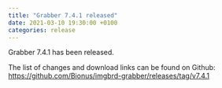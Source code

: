 ```yaml
---
title: "Grabber 7.4.1 released"
date: 2021-03-10 19:30:00 +0100
categories: release
---
```



Grabber 7.4.1 has been released.

The list of changes and download links can be found on Github:  
<https://github.com/Bionus/imgbrd-grabber/releases/tag/v7.4.1>